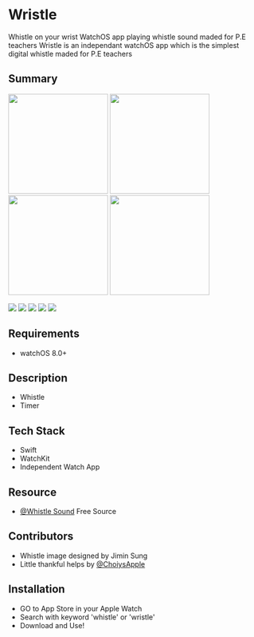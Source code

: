 # Wristle
Whistle on your wrist
WatchOS app playing whistle sound maded for P.E teachers
Wristle is an independant watchOS app which is the simplest digital whistle maded for P.E teachers

## Summary
<p float="left">
  <img src="https://user-images.githubusercontent.com/47246760/173548413-dba3022c-4ac0-4dce-8f95-efb0f9f32a0d.png" width="200" />
  <img src="https://user-images.githubusercontent.com/47246760/173548413-dba3022c-4ac0-4dce-8f95-efb0f9f32a0d.png" width="200" /> 
  <img src="https://user-images.githubusercontent.com/47246760/173548413-dba3022c-4ac0-4dce-8f95-efb0f9f32a0d.png" width="200" />
  <img src="https://user-images.githubusercontent.com/47246760/173548413-dba3022c-4ac0-4dce-8f95-efb0f9f32a0d.png" width="200" />
</p>
<img src="https://user-images.githubusercontent.com/47246760/173548413-dba3022c-4ac0-4dce-8f95-efb0f9f32a0d.png">
<img src="https://user-images.githubusercontent.com/47246760/173597379-3ebf84d7-80f3-40bd-aa0e-f771e70e2545.gif">
<img src="https://user-images.githubusercontent.com/47246760/173598596-fd4cd32c-7f61-4cd0-a6b3-9b28454800bc.gif">
<img src="https://user-images.githubusercontent.com/47246760/173624354-3c434ae5-3263-4c2d-b39e-99776225df07.gif">
<img src="https://user-images.githubusercontent.com/47246760/173624800-5fe87dfe-f981-49f2-a0e2-11027ab260c6.gif">


## Requirements
- watchOS 8.0+

## Description
- Whistle
- Timer

## Tech Stack
* Swift
* WatchKit
* Independent Watch App

## Resource
* [@Whistle Sound]() Free Source

## Contributors
* Whistle image designed by Jimin Sung
* Little thankful helps by [@ChoiysApple](https://github.com/ChoiysApple)

## Installation
- GO to App Store in your Apple Watch 
- Search with keyword 'whistle' or 'wristle'
- Download and Use!
